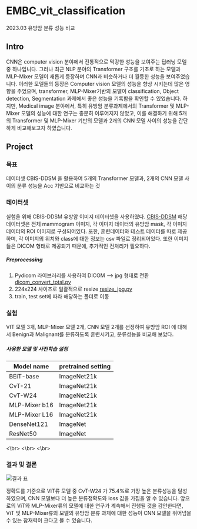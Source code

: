 # EMBC_vit_classification
2023.03 유방암 분류 성능 비교

## Intro
CNN은 computer vision 분야에서 전통적으로 막강한 성능을 보여주는 딥러닝 모델 중 하나입니다. 그러나 최근 NLP 분야의 Transformer 구조를 기초로 하는 모델과 MLP-Mixer 모델이 새롭게 등장하며 CNN과 비슷하거나 더 월등한 성능을 보여주었습니다. 이러한 모델들의 등장은 Computer vision 모델의 성능을 향상 시키는데 많은 영향을 주었으며, transformer, MLP-Mixer기반의 모델이 classification, Object detection, Segmentation 과제에서 좋은 성능을 기록함을 확인할 수 있었습니다. 하지만, Medical image 분야에서, 특히 유방암 분류과제에서의 Transformer 및 MLP-Mixer 모델의 성능에 대한 연구는 충분히 이루어지지 않았고, 이를 해결하기 위해 5개의 Transformer 및 MLP-Mixer 기반의 모델과 2개의 CNN 모델 사이의 성능을 간단하게 비교해보고자 하였습니다. 

## Project
### 목표
데이터셋 CBIS-DDSM 을 활용하여 5개의 Transformer 모델과, 2개의 CNN 모델 사이의 분류 성능을 Acc 기반으로 비교하는 것

### 데이터셋
실험을 위해 CBIS-DDSM 유방암 이미지 데이터셋을 사용하였다. [CBIS-DDSM](https://www.google.com/search?q=CBIS-DDSM&rlz=1C1PNBB_koKR948KR948&oq=CBIS-DDSM&aqs=chrome..69i57j0i512l4j69i65j69i60l2.2736j0j7&sourceid=chrome&ie=UTF-8)
해당 데이터셋은 전체 mammogram 이미지, 각 이미지 데이터의 유방암 mask, 각 이미지 데이터의 ROI 이미지로 구성되어있다. 또한, 훈련데이터와 테스트 데이터를 따로 제공하며, 각 이미지의 위치와 class에 대한 정보는 csv 파일로 정리되어있다. 또한 이미지들은 DICOM 형태로 제공되기 때문에, 추가적인 전처리가 필요하다.

##### Preprocessing
1. Pydicom 라이브러리를 사용하여 DICOM --> jpg 형태로 전환 [dicom_convert_total.py](https://github.com/YHYeooooong/EMBC_vit_classification/blob/main/preprocessing/dicom_convert_total.py)
2. 224x224 사이즈로 일괄적으로 resize [resize_jpg.py](https://github.com/YHYeooooong/EMBC_vit_classification/blob/main/preprocessing/resize_jpg.py)
3. train, test set에 따라 해당하는 폴더로 이동

### 실험
VIT 모델 3개, MLP-Mixer 모델 2개, CNN 모델 2개를 선정하여 유방암 ROI 에 대해서 Benign과 Malignant를 분류하도록 훈련시키고, 분류성능을 비교해 보았다.

##### 사용한 모델 및 사전학습 설정

| Model name  | pretrained setting |
| ------------- | ------------- |
| BEiT-base  | ImageNet21k  |
| CvT-21  | ImageNet21k  |
| CvT-W24  | ImageNet21k  |
| MLP-Mixer b16 | ImageNet21k  |
| MLP-Mixer L16  | ImageNet21k  |
| DenseNet121 | ImageNet  |
| ResNet50 | ImageNet  |

<\br>
<\br>
<\br>
### 결과 및 결론

![결과 표](https://github.com/YHYeooooong/EMBC_vit_classification/assets/43724177/ee69d6aa-b559-4e60-b970-91a3ec02d410)

정확도를 기준으로 ViT류 모델 중 CvT-W24 가 75.4%로 가장 높은 분류성능을 달성하였으며, CNN 모델보다 더 높은 분류정확도와 loss 값을 가짐을 알 수 있습니다. 앞으로의 ViT와 MLP-Mixer류의 모델에 대한 연구가 계속해서 진행될 것을 감안한다면, ViT 및 MLP-Mixer류의 모델의 유방암 분류 과제에 대한 성능이 CNN 모델을 뛰어넘을 수 있는 잠재력이 크다고 볼 수 있습니다. 
